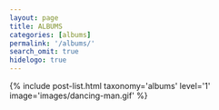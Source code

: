 ```yaml
---
layout: page
title: ALBUMS
categories: [albums]
permalink: '/albums/'
search_omit: true
hidelogo: true
---
```

{% include post-list.html taxonomy='albums' level='1' image='images/dancing-man.gif' %}
